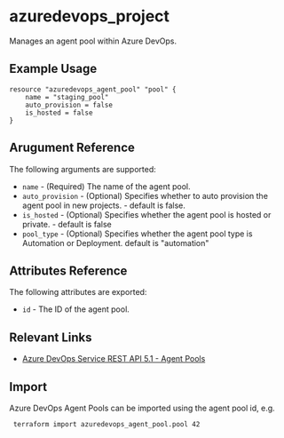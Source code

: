 # azuredevops_project
Manages an agent pool within Azure DevOps.

## Example Usage

```hcl
resource "azuredevops_agent_pool" "pool" {
    name = "staging_pool"
    auto_provision = false
    is_hosted = false
}
```

## Arugument Reference

The following arguments are supported:

* `name` - (Required) The name of the agent pool.
* `auto_provision` - (Optional) Specifies whether to auto provision the agent pool in new projects. - default is false.
* `is_hosted` - (Optional) Specifies whether the agent pool is hosted or private. - default is false
* `pool_type` - (Optional) Specifies whether the agent pool type is Automation or Deployment.  default is "automation"

## Attributes Reference

The following attributes are exported:

* `id` - The ID of the agent pool.

## Relevant Links
* [Azure DevOps Service REST API 5.1 - Agent Pools](https://docs.microsoft.com/en-us/rest/api/azure/devops/distributedtask/pools?view=azure-devops-rest-5.1)

## Import
Azure DevOps Agent Pools can be imported using the agent pool id, e.g.

```
 terraform import azuredevops_agent_pool.pool 42
```